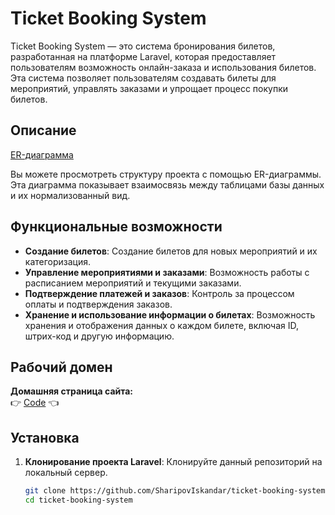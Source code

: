 # Ticket Booking System

Ticket Booking System — это система бронирования билетов, разработанная на платформе Laravel, которая предоставляет пользователям возможность онлайн-заказа и использования билетов. Эта система позволяет пользователям создавать билеты для мероприятий, управлять заказами и упрощает процесс покупки билетов.

## Описание

[ER-диаграмма](https://github.com/SharipovIskandar/ticket-booking-system)

Вы можете просмотреть структуру проекта с помощью ER-диаграммы. Эта диаграмма показывает взаимосвязь между таблицами базы данных и их нормализованный вид.

## Функциональные возможности

- **Создание билетов**: Создание билетов для новых мероприятий и их категоризация.
- **Управление мероприятиями и заказами**: Возможность работы с расписанием мероприятий и текущими заказами.
- **Подтверждение платежей и заказов**: Контроль за процессом оплаты и подтверждения заказов.
- **Хранение и использование информации о билетах**: Возможность хранения и отображения данных о каждом билете, включая ID, штрих-код и другую информацию.

## Рабочий домен

**Домашняя страница сайта:**  
👉 [Code](http://139.59.68.95/) 👈

## Установка

1. **Клонирование проекта Laravel**: Клонируйте данный репозиторий на локальный сервер.

   ```bash
   git clone https://github.com/SharipovIskandar/ticket-booking-system.git
   cd ticket-booking-system
